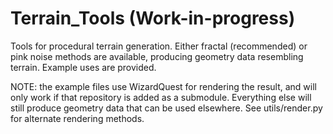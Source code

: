 # Terrain_Tools (Work-in-progress)
Tools for procedural terrain generation. Either fractal (recommended) or pink noise methods are available, producing geometry data resembling terrain. Example uses are provided.

NOTE: the example files use WizardQuest for rendering the result, and will only work if that repository is added as a submodule. Everything else will still produce geometry data that can be used elsewhere. See utils/render.py for alternate rendering methods.
